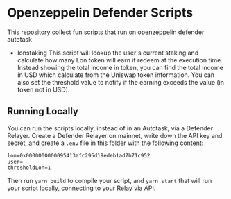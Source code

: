 # Openzeppelin Defender Scripts
This repository collect fun scripts that run on openzeppelin defender autotask

* lonstaking
This script will lookup the user's current staking and calculate how many Lon token will earn if redeem at the execution time. Instead showing the total income in token, you can find the total income in USD which calculate from the Uniswap token information. You can also set the threshold value to notify if the earning exceeds the value (in token not in USD).

## Running Locally

You can run the scripts locally, instead of in an Autotask, via a Defender Relayer. Create a Defender Relayer on mainnet, write down the API key and secret, and create a `.env` file in this folder with the following content:

```
lon=0x0000000000095413afc295d19edeb1ad7b71c952
user=
thresholdLon=1
```

Then run `yarn build` to compile your script, and `yarn start` that will run your script locally, connecting to your Relay via API.

